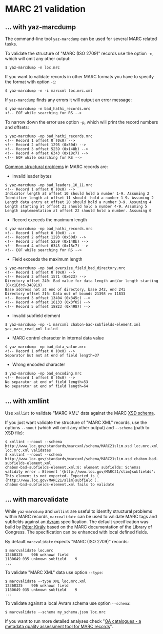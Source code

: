 # MARC 21 validation

## ... with yaz-marcdump

The command-line tool `yaz-marcdump` can be used for several MARC related tasks. 

To validate the structure of "MARC (ISO 2709)" records use the option `-n`, which will omit any other output:

```terminal
$ yaz-marcdump -n loc.mrc
```

If you want to validate records in other MARC formats you have to specify the format with option `-i`:

```terminal
$ yaz-marcdump -n -i marcxml loc.mrc.xml
```

If `yaz-marcdump` finds any errors it will output an error message:

```terminal
$ yaz-marcdump -n bad_hathi_records.mrc 
<!-- EOF while searching for RS -->
```

To narrow down the error use option `-p`, which will print the record numbers and offsets:

```terminal
$ yaz-marcdump -np bad_hathi_records.mrc 
<!-- Record 1 offset 0 (0x0) -->
<!-- Record 2 offset 1293 (0x50d) -->
<!-- Record 3 offset 5259 (0x148b) -->
<!-- Record 4 offset 6343 (0x18c7) -->
<!-- EOF while searching for RS -->
```


[Common structural problems](https://bibwild.wordpress.com/2010/02/02/structural-marc-problems-you-may-encounter/) in MARC records are:

* Invalid leader bytes

```terminal
$ yaz-marcdump -np bad_leaders_10_11.mrc 
<!-- Record 1 offset 0 (0x0) -->
Indicator length at offset 10 should hold a number 1-9. Assuming 2
Identifier length at offset 11 should  hold a number 1-9. Assuming 2
Length data entry at offset 20 should hold a number 3-9. Assuming 4
Length starting at offset 21 should hold a number 4-9. Assuming 5
Length implementation at offset 22 should hold a number. Assuming 0
```

* Record exceeds the maximum length

```terminal
$ yaz-marcdump -np bad_hathi_records.mrc 
<!-- Record 1 offset 0 (0x0) -->
<!-- Record 2 offset 1293 (0x50d) -->
<!-- Record 3 offset 5259 (0x148b) -->
<!-- Record 4 offset 6343 (0x18c7) -->
<!-- EOF while searching for RS -->
```

* Field exceeds the maximum length

```terminal
$ yaz-marcdump -np bad_oversize_field_bad_directory.mrc 
<!-- Record 1 offset 0 (0x0) -->
<!-- Record 2 offset 1571 (0x623) -->
Directory offset 240: Bad value for data length and/or length starting (0\x1Edrd-348919)
Base address not at end of directory, base 242, end 241
Directory offset 216: Data out of bounds 21398 >= 11833
<!-- Record 3 offset 13404 (0x345c) -->
<!-- Record 4 offset 16133 (0x3f05) -->
<!-- Record 5 offset 18823 (0x4987) -->
```

* Invalid subfield element

```terminal
$ yaz-marcdump -np -i marcxml chabon-bad-subfields-element.xml 
yaz_marc_read_xml failed
```

* MARC control character in internal data value

```terminal
$ yaz-marcdump -np bad_data_value.mrc 
<!-- Record 1 offset 0 (0x0) -->
Separator but not at end of field length=37
```

* Wrong encoded character

```terminal
$ yaz-marcdump -np bad_encoding.mrc 
<!-- Record 1 offset 0 (0x0) -->
No separator at end of field length=53
No separator at end of field length=64
```

## ... with xmllint


Use `xmllint` to validate "MARC XML" data against the MARC [XSD schema](https://www.loc.gov/standards/marcxml/schema/MARC21slim.xsd).

If you just want validate the structure of "MARC XML" records, use the options `--noout` (which will omit any other output) and `--schema` (path to XSD file):

```terminal
$ xmllint --noout --schema http://www.loc.gov/standards/marcxml/schema/MARC21slim.xsd loc.mrc.xml
loc.mrc.xml validates
$ xmllint --noout --schema http://www.loc.gov/standards/marcxml/schema/MARC21slim.xsd chabon-bad-subfields-element.xml
chabon-bad-subfields-element.xml:8: element subfields: Schemas validity error : Element '{http://www.loc.gov/MARC21/slim}subfields': This element is not expected. Expected is ( {http://www.loc.gov/MARC21/slim}subfield ).
chabon-bad-subfields-element.xml fails to validate
``` 

## ... with marcvalidate

While `yaz-marcdump` and `xmllint` are useful to identify structural problems within MARC records, `marcvalidate` can be used to validate MARC tags and subfields against an [Avram](https://format.gbv.de/schema/avram/specification) specification. The default specification was build by [Péter Király](https://pkiraly.github.io/2018/01/28/marc21-in-json/) based on the MARC documentation of the Library of Congress. The specification can be enhanced with local defined fields.

By default `marcvalidate` expects "MARC (ISO 2709)" records:

```terminal
$ marcvalidate loc.mrc
12360325    906 unknown field    
1180649 035 unknown subfield    9
...
```

To validate "MARC XML" data use option `--type`:

```terminal
$ marcvalidate --type XML loc.mrc.xml
12360325    906 unknown field    
1180649 035 unknown subfield    9
...
```

To validate against a local Avram schema use option `--schema`:

```terminal
$ marcvalidate --schema my_schema.json loc.mrc
```

If you want to run more detailed analyses check "[QA catalogues - a metadata quality assessment tool for MARC records](https://github.com/pkiraly/metadata-qa-marc)".
